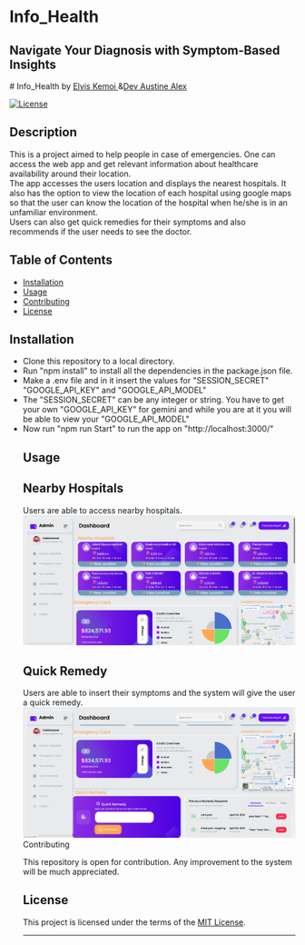 <h1>Info_Health</h1>
<h2>Navigate Your Diagnosis with Symptom-Based Insights</h2>
# Info_Health by <a href="https://github.com/ElvisKemoi">Elvis Kemoi </a> &amp;<a href="https://github.com/developer-austine">Dev Austine Alex</a>

[![License](https://img.shields.io/badge/License-MIT-blue.svg)](https://opensource.org/licenses/MIT)

## Description

This is a project aimed to help people in case of emergencies. One can access the web app and get relevant information about healthcare availability around their location. <br>
The app accesses the users location and displays the nearest hospitals. It also has the option to view the location of each hospital using google maps so that the user can know the location of the hospital when he/she is in an unfamiliar environment. <br>
Users can also get quick remedies for their symptoms and also recommends if the user needs to see the doctor.

## Table of Contents

- [Installation](#installation)
- [Usage](#usage)
- [Contributing](#contributing)
- [License](#license)

## Installation

<ul >
<li>Clone this repository to a local directory. </li>
<li>Run "npm install" to install all the  dependencies in the package.json file.</li>
<li>Make a .env file and in it insert the values for "SESSION_SECRET"
"GOOGLE_API_KEY" and 
"GOOGLE_API_MODEL"</li>
<li>The "SESSION_SECRET" can be any integer or string. You have to get your own "GOOGLE_API_KEY" for gemini and while you are at it you will be able to view your "GOOGLE_API_MODEL"</li>
<li>Now run "npm run Start" to run the app on "http://localhost:3000/"</li>

## Usage

<h2>Nearby Hospitals</h2>
Users are able to access nearby hospitals.
<img src="./Screenshot 2024-04-25 152208.png" alt="Screenshot of Nearby Hospitals Section.">
<h2>Quick Remedy</h2>
Users are able to insert their symptoms and the system will give the user a quick remedy.
<img src="./Screenshot 2024-04-25 152225.png" alt="Screenshot of Quick Remedy Section.>

## Contributing

This repository is open for contribution. Any improvement to the system will be much appreciated.

## License

This project is licensed under the terms of the [MIT License](https://opensource.org/licenses/MIT).

<hr>
